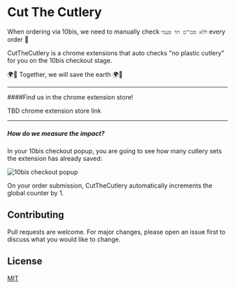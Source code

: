 # Cut The Cutlery

When ordering via 10bis, we need to manually check `ללא סכו"ם חד פעמי` every order 🤔

CutTheCutlery is a chrome extensions that auto checks "no plastic cutlery" for you on the 10bis checkout stage.

🌍🍴 Together, we will save the earth 🌍🍴

------------
####Find us in the chrome extension store!

TBD chrome extension store link

------------

##### How do we measure the impact?
In your 10bis checkout popup, you are going to see how many cutlery sets the extension has already saved:

![10bis checkout popup](https://user-images.githubusercontent.com/60513876/142777460-fc7d107d-b423-4b0d-88e9-23dd1af0dfc8.png "10bis checkout popup")

On your order submission, CutTheCutlery automatically increments the global counter by 1.

## Contributing
Pull requests are welcome. For major changes, please open an issue first to discuss what you would like to change.

## License
[MIT](https://choosealicense.com/licenses/mit/)